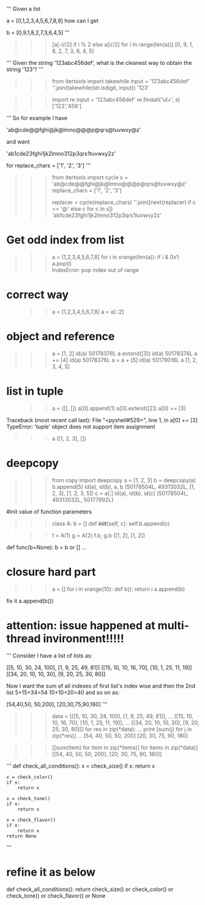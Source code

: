 '''
Given a list

a = [0,1,2,3,4,5,6,7,8,9]
how can I get

b = [0,9,1,8,2,7,3,6,4,5]
'''

>>> [a[-i//2] if i % 2 else a[i//2] for i in range(len(a))]
[0, 9, 1, 8, 2, 7, 3, 6, 4, 5]

'''
Given the string '123abc456def', what is the cleanest way to obtain the string '123'?
'''
>>> from itertools import takewhile
>>> input = '123abc456def'
>>> ''.join(takewhile(str.isdigit, input))
'123'

>>> import re
>>> input = '123abc456def'
>>> re.findall('\d+', s)
['123','456']

'''
So for example I have

'ab@cde@@fghi@jk@lmno@@@p@qrs@tuvwxy@z'

and want

'ab1cde23fghi1jk2lmno312p3qrs1tuvwxy2z'

for replace_chars = ['1', '2', '3']
'''

>>> from itertools import cycle
>>> s = 'ab@cde@@fghi@jk@lmno@@@p@qrs@tuvwxy@z'
>>> replace_chars = ['1', '2', '3']
>>>
>>> replacer = cycle(replace_chars)
>>> ''.join([next(replacer) if c == '@' else c for c in s])
'ab1cde23fghi1jk2lmno312p3qrs1tuvwxy2z'



# Get odd index from list
>>> a = [1,2,3,4,5,6,7,8]
>>> for i in xrange(len(a)):
	    if i & 0x1:
		    a.pop(i)  
IndexError: pop index out of range
# correct way
>>> a = [1,2,3,4,5,6,7,8]
>>> a = a[::2]

# object and reference
>>> a = [1, 2]
>>> id(a)
50178376L
>>> a.extend([3])
>>> id(a)
50178376L
>>> a += [4]
>>> id(a)
50178376L
>>> a = a + [5]
>>> id(a)
50179016L
>>> a
[1, 2, 3, 4, 5]

# list in tuple
>>> a = ([], [])
>>> a[0].append(1)
>>> a[0].extend([2])
>>> a[0] += [3]

Traceback (most recent call last):
  File "<pyshell#529>", line 1, in <module>
    a[0] += [3]
TypeError: 'tuple' object does not support item assignment
>>> a
([1, 2, 3], [])

# deepcopy
>>> from copy import deepcopy
>>> a = [1, 2, 3]
>>> b = deepcopy(a)
>>> b.append(5)
>>> id(a), id(b), a, b
(50178504L, 49313032L, [1, 2, 3], [1, 2, 3, 5])
>>> c = a[:]
>>> id(a), id(b), id(c)
(50178504L, 49313032L, 50177992L)

#init value of function parameters
>>> class A:
    b = []
    def __init__(self, c):
        self.b.append(c)

>>> f = A(1)
>>> g = A(2)
>>> f.b, g.b
([1, 2], [1, 2])

def func(b=None):
  b = b or []
  ...
  
# closure hard part
>>> a = []
>>> for i in xrange(10):
	def b():
		return i
	a.append(b)
	
fix it
a.append(b())

# attention: issue happened at multi-thread invironment!!!!!

'''
Consider I have a list of lists as:

[[5, 10, 30, 24, 100], [1, 9, 25, 49, 81]]
[[15, 10, 10, 16, 70], [10, 1, 25, 11, 19]]
[[34, 20, 10, 10, 30], [9, 20, 25, 30, 80]]

Now I want the sum of all indexes of first list's index wise and then the 2nd list  5+15+34=54   10+10+20=40 and so on as:

[54,40,50, 50,200], [20,30,75,90,180]
'''

>>> data = [[[5, 10, 30, 24, 100], [1, 9, 25, 49, 81]],
...         [[15, 10, 10, 16, 70], [10, 1, 25, 11, 19]],
...         [[34, 20, 10, 10, 30], [9, 20, 25, 30, 80]]]
>>> for res in zip(*data):
...     print [sum(j) for j in zip(*res)] 
... 
[54, 40, 50, 50, 200]
[20, 30, 75, 90, 180]

>>> [[sum(item) for item in zip(*items)] for items in zip(*data)]
[[54, 40, 50, 50, 200], [20, 30, 75, 90, 180]]

'''
def check_all_conditions():
    x = check_size()
    if x:
        return x

    x = check_color()
    if x:
        return x

    x = check_tone()
    if x:
        return x

    x = check_flavor()
    if x:
        return x
    return None
'''

# refine it as below

def check_all_conditions():
    return check_size() or check_color() or check_tone() or check_flavor() or None
